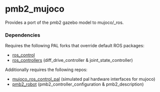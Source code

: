 # pmb2_mujoco

Provides a port of the pmb2 gazebo model to mujoco/_ros.

### Dependencies

Requires the following PAL forks that override default ROS packages:
- [ros_control](https://github.com/DavidPL1/ros_control_pal)
- [ros_controllers](https://github.com/pal-robotics-forks/ros_controllers) (diff_drive_controller & joint_state_controller)

Additionally requires the following repos:
- [mujoco_ros_control_pal](https://github.com/DavidPL1/mujoco_ros_control_pal) (simulated pal hardware interfaces for mujoco)
- [pmb2_robot](https://github.com/pal-robotics/pmb2_simulation) (pmb2_controller_configuration & pmb2_description)
